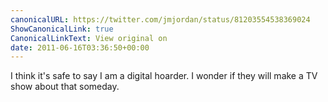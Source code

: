 ```yaml
---
canonicalURL: https://twitter.com/jmjordan/status/81203554538369024
ShowCanonicalLink: true
CanonicalLinkText: View original on
date: 2011-06-16T03:36:50+00:00
---
```

I think it's safe to say I am a digital hoarder. I wonder if they will make a TV show about that someday.